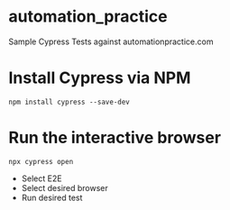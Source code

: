 # automation_practice
Sample Cypress Tests against automationpractice.com

# Install Cypress via NPM

```
npm install cypress --save-dev
```

# Run the interactive browser

```
npx cypress open
```

* Select E2E
* Select desired browser
* Run desired test
